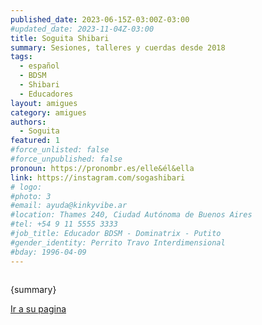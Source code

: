 ```yaml
---
published_date: 2023-06-15Z-03:00Z-03:00
#updated_date: 2023-11-04Z-03:00
title: Soguita Shibari
summary: Sesiones, talleres y cuerdas desde 2018
tags:
  - español
  - BDSM
  - Shibari
  - Educadores
layout: amigues
category: amigues
authors:
  - Soguita
featured: 1
#force_unlisted: false
#force_unpublished: false
pronoun: https://pronombr.es/elle&él&ella
link: https://instagram.com/sogashibari
# logo:
#photo: 3
#email: ayuda@kinkyvibe.ar
#location: Thames 240, Ciudad Autónoma de Buenos Aires
#tel: +54 9 11 5555 3333
#job_title: Educador BDSM - Dominatrix - Putito
#gender_identity: Perrito Travo Interdimensional
#bday: 1996-04-09
---
```


<script>
    import foto from '$lib/posts/media/soguita/1.jpg';
</script>

<div class="col-2">
<img alt="" src={foto} />
<div><p>{summary}</p><p><a href={link} target="_blank">Ir a su pagina</a></p></div>
</div>
